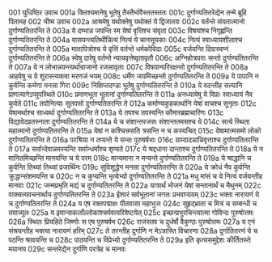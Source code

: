 001  युधिष्ठिर उवाच
001a क्लिश्यमानेषु भूतेषु तैस्तैर्भावैस्ततस्ततः
001c दुर्गाण्यतितरेद्येन तन्मे ब्रूहि पितामह
002  भीष्म उवाच
002a आश्रमेषु यथोक्तेषु यथोक्तं ये द्विजातयः
002c वर्तन्ते संयतात्मानो दुर्गाण्यतितरन्ति ते
003a ये दम्भान्न जपन्ति स्म येषां वृत्तिश्च संवृता
003c विषयांश्च निगृह्णन्ति दुर्गाण्यतितरन्ति ते
004a वासयन्त्यतिथीन्नित्यं नित्यं ये चानसूयकाः
004c नित्यं स्वाध्यायशीलाश्च दुर्गाण्यतितरन्ति ते
005a मातापित्रोश्च ये वृत्तिं वर्तन्ते धर्मकोविदाः
005c वर्जयन्ति दिवास्वप्नं दुर्गाण्यतितरन्ति ते
006a स्वेषु दारेषु वर्तन्ते न्यायवृत्तेष्वृतावृतौ
006c अग्निहोत्रपराः सन्तो दुर्गाण्यतितरन्ति ते
007a ये न लोभान्नयन्त्यर्थान्राजानो रजसावृताः
007c विषयान्परिरक्षन्तो दुर्गाण्यतितरन्ति ते
008a आहवेषु च ये शूरास्त्यक्त्वा मरणजं भयम्
008c धर्मेण जयमिच्छन्तो दुर्गाण्यतितरन्ति ते
009a ये पापानि न कुर्वन्ति कर्मणा मनसा गिरा
009c निक्षिप्तदण्डा भूतेषु दुर्गाण्यतितरन्ति ते
010a ये वदन्तीह सत्यानि प्राणत्यागेऽप्युपस्थिते
010c प्रमाणभूता भूतानां दुर्गाण्यतितरन्ति ते
011a अनध्यायेषु ये विप्राः स्वाध्यायं नैव कुर्वते
011c तपोनित्याः सुतपसो दुर्गाण्यतितरन्ति ते
012a कर्माण्यकुहकार्थानि येषां वाचश्च सूनृताः
012c येषामर्थाश्च साध्वर्था दुर्गाण्यतितरन्ति ते
013a ये तपश्च तपस्यन्ति कौमारब्रह्मचारिणः
013c विद्यावेदव्रतस्नाता दुर्गाण्यतितरन्ति ते
014a ये च संशान्तरजसः संशान्ततमसश्च ये
014c सत्ये स्थिता महात्मानो दुर्गाण्यतितरन्ति ते
015a येषां न कश्चित्त्रसति त्रसन्ति न च कस्यचित्
015c येषामात्मसमो लोको दुर्गाण्यतितरन्ति ते
016a परश्रिया न तप्यन्ते ये सन्तः पुरुषर्षभाः
016c ग्राम्यादन्नान्निवृत्ताश्च दुर्गाण्यतितरन्ति ते
017a सर्वान्देवान्नमस्यन्ति सर्वान्धर्मांश्च शृण्वते
017c ये श्रद्दधाना दान्ताश्च दुर्गाण्यतितरन्ति ते
018a ये न मानितमिच्छन्ति मानयन्ति च ये परम्
018c मान्यमाना न मन्यन्ते दुर्गाण्यतितरन्ति ते
019a ये श्राद्धानि च कुर्वन्ति तिथ्यां तिथ्यां प्रजार्थिनः
019c सुविशुद्धेन मनसा दुर्गाण्यतितरन्ति ते
020a ये क्रोधं नैव कुर्वन्ति क्रुद्धान्संशमयन्ति च
020c न च कुप्यन्ति भृत्येभ्यो दुर्गाण्यतितरन्ति ते
021a मधु मांसं च ये नित्यं वर्जयन्तीह मानवाः
021c जन्मप्रभृति मद्यं च दुर्गाण्यतितरन्ति ते
022a यात्रार्थं भोजनं येषां सन्तानार्थं च मैथुनम्
022c वाक्सत्यवचनार्थाय दुर्गाण्यतितरन्ति ते
023a ईश्वरं सर्वभूतानां जगतः प्रभवाप्ययम्
023c भक्ता नारायणं ये च दुर्गाण्यतितरन्ति ते
024a य एष रक्तपद्माक्षः पीतवासा महाभुजः
024c सुहृद्भ्राता च मित्रं च सम्बन्धी च तवाच्युतः
025a य इमान्सकलाँल्लोकांश्चर्मवत्परिवेष्टयेत्
025c इच्छन्प्रभुरचिन्त्यात्मा गोविन्दः पुरुषोत्तमः
026a स्थितः प्रियहिते जिष्णोः स एष पुरुषर्षभ
026c राजंस्तव च दुर्धर्षो वैकुण्ठः पुरुषोत्तमः
027a य एनं संश्रयन्तीह भक्त्या नारायणं हरिम्
027c ते तरन्तीह दुर्गाणि न मेऽत्रास्ति विचारणा
028a दुर्गातितरणं ये च पठन्ति श्रावयन्ति च
028c पाठयन्ति च विप्रेभ्यो दुर्गाण्यतितरन्ति ते
029a इति कृत्यसमुद्देशः कीर्तितस्ते मयानघ
029c सन्तरेद्येन दुर्गाणि परत्रेह च मानवः

